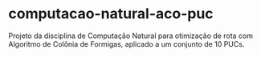 # computacao-natural-aco-puc
Projeto da disciplina de Computação Natural para otimização de rota com Algoritmo de Colônia de Formigas, aplicado a um conjunto de 10 PUCs.
